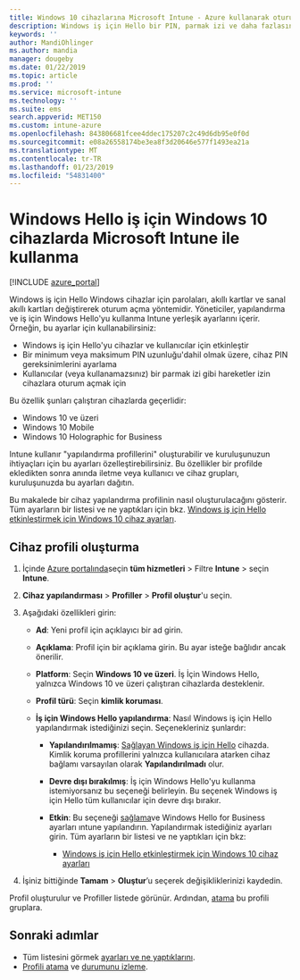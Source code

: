 ```yaml
---
title: Windows 10 cihazlarına Microsoft Intune - Azure kullanarak oturum açmak için PIN kullanma | Microsoft Docs
description: Windows iş için Hello bir PIN, parmak izi ve daha fazlasını kullanarak cihazlara oturum açmalarını sağlamak için kullanın. Intune Windows 10 cihazlar için şu ayarlarla bir kimlik koruma yapılandırma profili oluşturma ve kullanıcı grupları ve cihaz grupları için profil atayın.
keywords: ''
author: MandiOhlinger
ms.author: mandia
manager: dougeby
ms.date: 01/22/2019
ms.topic: article
ms.prod: ''
ms.service: microsoft-intune
ms.technology: ''
ms.suite: ems
search.appverid: MET150
ms.custom: intune-azure
ms.openlocfilehash: 843806681fcee4ddec175207c2c49d6db95e0f0d
ms.sourcegitcommit: e08a26558174be3ea8f3d20646e577f1493ea21a
ms.translationtype: MT
ms.contentlocale: tr-TR
ms.lasthandoff: 01/23/2019
ms.locfileid: "54831400"
---
```

# <a name="use-windows-hello-for-business-on-windows-10-devices-with-microsoft-intune"></a>Windows Hello iş için Windows 10 cihazlarda Microsoft Intune ile kullanma

[!INCLUDE [azure_portal](./includes/azure_portal.md)]

Windows iş için Hello Windows cihazlar için parolaları, akıllı kartlar ve sanal akıllı kartları değiştirerek oturum açma yöntemidir. Yöneticiler, yapılandırma ve iş için Windows Hello'yu kullanma Intune yerleşik ayarlarını içerir. Örneğin, bu ayarlar için kullanabilirsiniz:

- Windows iş için Hello'yu cihazlar ve kullanıcılar için etkinleştir
- Bir minimum veya maksimum PIN uzunluğu'dahil olmak üzere, cihaz PIN gereksinimlerini ayarlama
- Kullanıcılar (veya kullanamazsınız) bir parmak izi gibi hareketler izin cihazlara oturum açmak için

Bu özellik şunları çalıştıran cihazlarda geçerlidir:

- Windows 10 ve üzeri
- Windows 10 Mobile
- Windows 10 Holographic for Business

Intune kullanır "yapılandırma profillerini" oluşturabilir ve kuruluşunuzun ihtiyaçları için bu ayarları özelleştirebilirsiniz. Bu özellikler bir profilde ekledikten sonra anında iletme veya kullanıcı ve cihaz grupları, kuruluşunuzda bu ayarları dağıtın.

Bu makalede bir cihaz yapılandırma profilinin nasıl oluşturulacağını gösterir. Tüm ayarların bir listesi ve ne yaptıkları için bkz. [Windows iş için Hello etkinleştirmek için Windows 10 cihaz ayarları](identity-protection-windows-settings.md).

## <a name="create-the-device-profile"></a>Cihaz profili oluşturma

1. İçinde [Azure portalında](https://portal.azure.com)seçin **tüm hizmetleri** > Filtre **Intune** > seçin **Intune**.
2. **Cihaz yapılandırması** > **Profiller** > **Profil oluştur**'u seçin.
3. Aşağıdaki özellikleri girin:

    - **Ad**: Yeni profil için açıklayıcı bir ad girin.
    - **Açıklama**: Profil için bir açıklama girin. Bu ayar isteğe bağlıdır ancak önerilir.
    - **Platform**: Seçin **Windows 10 ve üzeri**. İş İçin Windows Hello, yalnızca Windows 10 ve üzeri çalıştıran cihazlarda desteklenir.
    - **Profil türü**: Seçin **kimlik koruması**.
    - **İş için Windows Hello yapılandırma**: Nasıl Windows iş için Hello yapılandırmak istediğinizi seçin. Seçenekleriniz şunlardır:

        - **Yapılandırılmamış**: [Sağlayan Windows iş için Hello](https://docs.microsoft.com/windows/security/identity-protection/hello-for-business/hello-how-it-works-provisioning) cihazda. Kimlik koruma profillerini yalnızca kullanıcılara atarken cihaz bağlamı varsayılan olarak **Yapılandırılmadı** olur.
        - **Devre dışı bırakılmış**: İş için Windows Hello'yu kullanma istemiyorsanız bu seçeneği belirleyin. Bu seçenek Windows iş için Hello tüm kullanıcılar için devre dışı bırakır.
        - **Etkin**: Bu seçeneği [sağlama]((https://docs.microsoft.com/windows/security/identity-protection/hello-for-business/hello-how-it-works-provisioning))ve Windows Hello for Business ayarları ıntune yapılandırın. Yapılandırmak istediğiniz ayarları girin. Tüm ayarların bir listesi ve ne yaptıkları için bkz:

            - [Windows iş için Hello etkinleştirmek için Windows 10 cihaz ayarları](identity-protection-windows-settings.md)

4. İşiniz bittiğinde **Tamam** > **Oluştur**’u seçerek değişikliklerinizi kaydedin.

Profil oluşturulur ve Profiller listede görünür. Ardından, [atama](device-profile-assign.md) bu profili gruplara.

<!--  Removing image as part of design review; retaining source until we known the disposition.

## Example of device restriction settings

In this high-level example, you'll create a device restriction policy that blocks the use of the built-in camera app on Android devices.

![How to disable the camera on Android devices](./media/disable-android-camera.png)

-->

## <a name="next-steps"></a>Sonraki adımlar

- Tüm listesini görmek [ayarları ve ne yaptıklarını](identity-protection-windows-settings.md).
- [Profili atama](device-profile-assign.md) ve [durumunu izleme](device-profile-monitor.md).